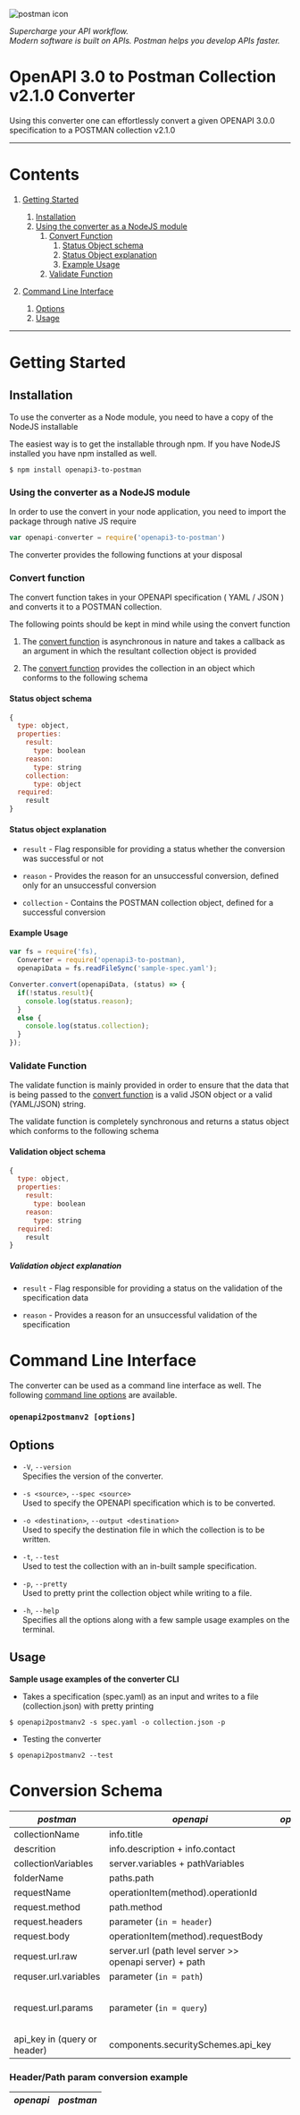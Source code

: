 
![postman icon](https://raw.githubusercontent.com/postmanlabs/postmanlabs.github.io/develop/global-artefacts/postman-logo%2Btext-320x132.png) 

*Supercharge your API workflow.*  
*Modern software is built on APIs. Postman helps you develop APIs faster.*

# OpenAPI 3.0 to Postman Collection v2.1.0 Converter

Using this converter one can effortlessly convert a given OPENAPI 3.0.0 specification to a POSTMAN collection v2.1.0


---

# Contents 

1. [Getting Started](#getting-started)
    1. [Installation](#installation)
    2. [Using the converter as a NodeJS module](#using-converter-as-a-nodejs-module)
        1. [Convert Function](#convert-function)
            1. [Status Object schema](#status-object-schema)
            2. [Status Object explanation](#status-object-explanation)
            3. [Example Usage](#example-usage)
        2. [Validate Function](#validate-function)

2. [Command Line Interface](#command-line-interface)
    1. [Options](#options)
    2. [Usage](#usage)

---

# Getting Started

## Installation
To use the converter as a Node module, you need to have a copy of the NodeJS installable

The easiest way is to get the installable through npm. If you have NodeJS installed you have npm installed as well.

```terminal
$ npm install openapi3-to-postman
```

### Using the converter as a NodeJS module

In order to use the convert in your node application, you need to import the package through native JS require

```javascript
var openapi-converter = require('openapi3-to-postman')
```

The converter provides the following functions at your disposal

### Convert function

The convert function takes in your OPENAPI specification ( YAML / JSON ) and converts it to a POSTMAN collection.

The following points should be kept in mind while using the convert function

1. The [convert function](#convert-function) is asynchronous in nature and takes a callback as an argument in which the resultant collection object is provided

2. The [convert function](#convert-function) provides the collection in an object which conforms to the following schema

#### Status object schema
```javascript
{
  type: object,
  properties:
    result:
      type: boolean
    reason:
      type: string
    collection:
      type: object
  required:
    result
}
```

#### Status object explanation

- `result` - Flag responsible for providing a status whether the conversion was successful or not 

- `reason` - Provides the reason for an unsuccessful conversion, defined only for an unsuccessful conversion

- `collection` - Contains the POSTMAN collection object, defined for a successful conversion

#### Example Usage

```javascript
var fs = require('fs),
  Converter = require('openapi3-to-postman),
  openapiData = fs.readFileSync('sample-spec.yaml');

Converter.convert(openapiData, (status) => {
  if(!status.result){
    console.log(status.reason);
  } 
  else {
    console.log(status.collection);
  }
});
```

### Validate Function

The validate function is mainly provided in order to ensure that the data that is being passed to the [convert function](#convert-function) is a valid JSON object or a valid (YAML/JSON) string.

The validate function is completely synchronous and returns a status object which conforms to the following schema

#### Validation object schema

```javascript
{
  type: object,
  properties:
    result:
      type: boolean
    reason:
      type: string
  required:
    result
}
```

##### Validation object explanation
- `result` - Flag responsible for providing a status on the validation of the specification data

- `reason` - Provides a reason for an unsuccessful validation of the specification


# Command Line Interface

The converter can be used as a command line interface as well. The following [command line options](#options) are available.

### `openapi2postmanv2 [options]`

## Options
- `-V`, `--version`  
  Specifies the version of the converter.

- `-s <source>`, `--spec <source>`  
  Used to specify the OPENAPI specification which is to be converted.

- `-o <destination>`, `--output <destination>`  
  Used to specify the destination file in which the collection is to be written.

- `-t`, `--test`  
  Used to test the collection with an in-built sample specification.

- `-p`, `--pretty`  
  Used to pretty print the collection object while writing to a file.

- `-h`, `--help`  
  Specifies all the options along with a few sample usage examples on the terminal.


## Usage

**Sample usage examples of the converter CLI**


- Takes a specification (spec.yaml) as an input and writes to a file (collection.json) with pretty printing
```terminal
$ openapi2postmanv2 -s spec.yaml -o collection.json -p
```

- Testing the converter
```terminal
$ openapi2postmanv2 --test
```

# Conversion Schema

| *postman* | *openapi* | *options* | *examples* |
| --- | --- | :---: | :--- |
| collectionName | info.title | - |  |
| descrition | info.description + info.contact | - |  |
| collectionVariables| server.variables + pathVariables | - |  |
| folderName | paths.path | - |  |
| requestName | operationItem(method).operationId | - |  |
| request.method | path.method | - |  |
| request.headers | parameter (`in = header`) | - | [here](#Header/Path-param-conversion-example) |
| request.body | operationItem(method).requestBody | - |  |
| request.url.raw | server.url (path level server >> openapi server) + path | - |  |
| requser.url.variables | parameter (`in = path`) | - | [here](#Header/Path-param-conversion-example) |
| request.url.params | parameter (`in = query`) | - | {"key": param.name, "value": [here](https://github.com/OAI/OpenAPI-Specification/blob/master/versions/3.0.1.md#style-examples)}|
| api_key in (query or header) | components.securitySchemes.api_key | - ||


### Header/Path param conversion example

| *openapi* | *postman* |
| --- | --- |